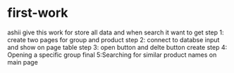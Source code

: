# first-work
ashii give this work for store all data and when search it want to get
step 1: create two pages for group and product
step 2: connect to databse input  and show on page table 
step 3: open button and delte button create 
step 4: Opening a specific group
final 5:Searching for similar product names on main page 